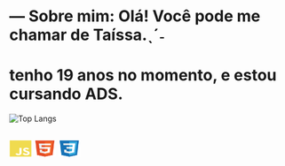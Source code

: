 # — Sobre mim: Olá! Você pode me chamar de Taíssa.ˎˊ˗
# tenho 19 anos no momento, e estou cursando ADS.

![Top Langs](https://github-readme-stats.vercel.app/api/top-langs/?username=Fukuroudotty&langs_count=10&theme=dark)
<div> <style="display: inline_block"><br>
  <img align="center" alt="Js" height="30" width="40" src="https://raw.githubusercontent.com/devicons/devicon/master/icons/javascript/javascript-plain.svg">
  <img align="center" alt="HTML" height="30" width="40" src="https://raw.githubusercontent.com/devicons/devicon/master/icons/html5/html5-original.svg">
  <img align="center" alt="CSS" height="30" width="40" src="https://raw.githubusercontent.com/devicons/devicon/master/icons/css3/css3-original.svg">
</div>
<br>
